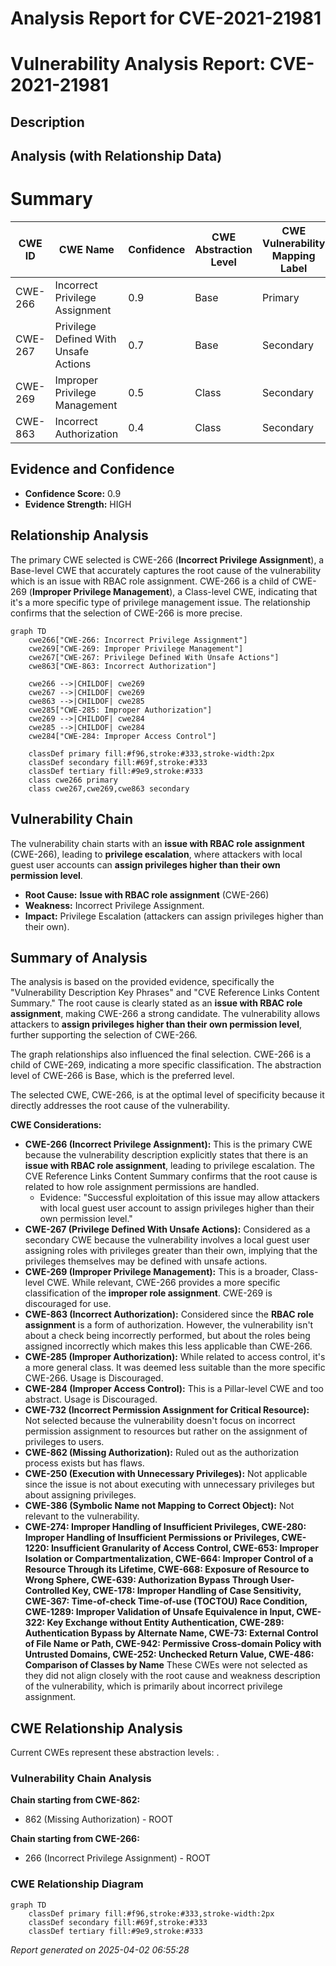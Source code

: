 # Analysis Report for CVE-2021-21981

# Vulnerability Analysis Report: CVE-2021-21981

## Description



## Analysis (with Relationship Data)

# Summary
| CWE ID | CWE Name | Confidence | CWE Abstraction Level | CWE Vulnerability Mapping Label | CWE-Vulnerability Mapping Notes |
|---|---|---|---|---|---|
| CWE-266 | Incorrect Privilege Assignment | 0.9 | Base | Primary | Allowed |
| CWE-267 | Privilege Defined With Unsafe Actions | 0.7 | Base | Secondary | Allowed |
| CWE-269 | Improper Privilege Management | 0.5 | Class | Secondary | Discouraged |
| CWE-863 | Incorrect Authorization | 0.4 | Class | Secondary | Allowed-with-Review |

## Evidence and Confidence

*   **Confidence Score:** 0.9
*   **Evidence Strength:** HIGH

## Relationship Analysis
The primary CWE selected is CWE-266 (**Incorrect Privilege Assignment**), a Base-level CWE that accurately captures the root cause of the vulnerability which is an issue with RBAC role assignment. CWE-266 is a child of CWE-269 (**Improper Privilege Management**), a Class-level CWE, indicating that it's a more specific type of privilege management issue. The relationship confirms that the selection of CWE-266 is more precise.

```mermaid
graph TD
    cwe266["CWE-266: Incorrect Privilege Assignment"]
    cwe269["CWE-269: Improper Privilege Management"]
    cwe267["CWE-267: Privilege Defined With Unsafe Actions"]
    cwe863["CWE-863: Incorrect Authorization"]
    
    cwe266 -->|CHILDOF| cwe269
    cwe267 -->|CHILDOF| cwe269
    cwe863 -->|CHILDOF| cwe285
    cwe285["CWE-285: Improper Authorization"]
    cwe269 -->|CHILDOF| cwe284
    cwe285 -->|CHILDOF| cwe284
    cwe284["CWE-284: Improper Access Control"]
    
    classDef primary fill:#f96,stroke:#333,stroke-width:2px
    classDef secondary fill:#69f,stroke:#333
    classDef tertiary fill:#9e9,stroke:#333
    class cwe266 primary
    class cwe267,cwe269,cwe863 secondary
```

## Vulnerability Chain
The vulnerability chain starts with an **issue with RBAC role assignment** (CWE-266), leading to **privilege escalation**, where attackers with local guest user accounts can **assign privileges higher than their own permission level**.
  - **Root Cause:** **Issue with RBAC role assignment** (CWE-266)
  - **Weakness:** Incorrect Privilege Assignment.
  - **Impact:** Privilege Escalation (attackers can assign privileges higher than their own).

## Summary of Analysis
The analysis is based on the provided evidence, specifically the "Vulnerability Description Key Phrases" and "CVE Reference Links Content Summary." The root cause is clearly stated as an **issue with RBAC role assignment**, making CWE-266 a strong candidate. The vulnerability allows attackers to **assign privileges higher than their own permission level**, further supporting the selection of CWE-266.

The graph relationships also influenced the final selection. CWE-266 is a child of CWE-269, indicating a more specific classification. The abstraction level of CWE-266 is Base, which is the preferred level.

The selected CWE, CWE-266, is at the optimal level of specificity because it directly addresses the root cause of the vulnerability.

**CWE Considerations:**

*   **CWE-266 (Incorrect Privilege Assignment):** This is the primary CWE because the vulnerability description explicitly states that there is an **issue with RBAC role assignment**, leading to privilege escalation. The CVE Reference Links Content Summary confirms that the root cause is related to how role assignment permissions are handled.
    *   Evidence: "Successful exploitation of this issue may allow attackers with local guest user account to assign privileges higher than their own permission level."
*   **CWE-267 (Privilege Defined With Unsafe Actions):** Considered as a secondary CWE because the vulnerability involves a local guest user assigning roles with privileges greater than their own, implying that the privileges themselves may be defined with unsafe actions.
*   **CWE-269 (Improper Privilege Management):** This is a broader, Class-level CWE. While relevant, CWE-266 provides a more specific classification of the **improper role assignment**. CWE-269 is discouraged for use.
*   **CWE-863 (Incorrect Authorization):** Considered since the **RBAC role assignment** is a form of authorization. However, the vulnerability isn't about a check being incorrectly performed, but about the roles being assigned incorrectly which makes this less applicable than CWE-266.
*   **CWE-285 (Improper Authorization):** While related to access control, it's a more general class. It was deemed less suitable than the more specific CWE-266. Usage is Discouraged.
*   **CWE-284 (Improper Access Control):** This is a Pillar-level CWE and too abstract. Usage is Discouraged.
*   **CWE-732 (Incorrect Permission Assignment for Critical Resource):** Not selected because the vulnerability doesn't focus on incorrect permission assignment to resources but rather on the assignment of privileges to users.
*   **CWE-862 (Missing Authorization):** Ruled out as the authorization process exists but has flaws.
*   **CWE-250 (Execution with Unnecessary Privileges):** Not applicable since the issue is not about executing with unnecessary privileges but about assigning privileges.
*   **CWE-386 (Symbolic Name not Mapping to Correct Object):** Not relevant to the vulnerability.
*   **CWE-274: Improper Handling of Insufficient Privileges, CWE-280: Improper Handling of Insufficient Permissions or Privileges, CWE-1220: Insufficient Granularity of Access Control, CWE-653: Improper Isolation or Compartmentalization, CWE-664: Improper Control of a Resource Through its Lifetime, CWE-668: Exposure of Resource to Wrong Sphere, CWE-639: Authorization Bypass Through User-Controlled Key, CWE-178: Improper Handling of Case Sensitivity, CWE-367: Time-of-check Time-of-use (TOCTOU) Race Condition, CWE-1289: Improper Validation of Unsafe Equivalence in Input, CWE-322: Key Exchange without Entity Authentication, CWE-289: Authentication Bypass by Alternate Name, CWE-73: External Control of File Name or Path, CWE-942: Permissive Cross-domain Policy with Untrusted Domains, CWE-252: Unchecked Return Value, CWE-486: Comparison of Classes by Name** These CWEs were not selected as they did not align closely with the root cause and weakness description of the vulnerability, which is primarily about incorrect privilege assignment.


## CWE Relationship Analysis

Current CWEs represent these abstraction levels: .


### Vulnerability Chain Analysis

**Chain starting from CWE-862:**
- 862 (Missing Authorization) - ROOT


**Chain starting from CWE-266:**
- 266 (Incorrect Privilege Assignment) - ROOT



### CWE Relationship Diagram

```mermaid
graph TD
    classDef primary fill:#f96,stroke:#333,stroke-width:2px
    classDef secondary fill:#69f,stroke:#333
    classDef tertiary fill:#9e9,stroke:#333
```



*Report generated on 2025-04-02 06:55:28*
